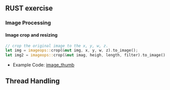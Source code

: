 ## RUST exercise
### Image Processing
#### Image crop and resizing
```rust
// crop the original image to the x, y, w, z.
let img = imageops::crop(&mut img, x, y, w, z).to_image();
let img2 = imageops::crop(&mut imag, heigh, length, filter).to_image()
```
- Example Code: [image_thumb](./image_thumb/)

## Thread Handling
